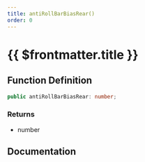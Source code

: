 ```yaml
---
title: antiRollBarBiasRear()
order: 0
---
```


# {{ $frontmatter.title }}

## Function Definition

```ts
public antiRollBarBiasRear: number;
```

### Returns

* number

## Documentation

<!--@include: ./parts/antiRollBarBiasRear.md-->
